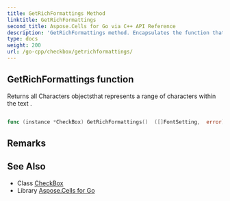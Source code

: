 ```yaml
---
title: GetRichFormattings Method 
linktitle: GetRichFormattings
second_title: Aspose.Cells for Go via C++ API Reference
description: 'GetRichFormattings method. Encapsulates the function that represents getrichformattings in Go.'
type: docs
weight: 200
url: /go-cpp/checkbox/getrichformattings/
---
```


## GetRichFormattings function

Returns all Characters objectsthat represents a range of characters within the text .

```go

func (instance *CheckBox) GetRichFormattings()  ([]FontSetting,  error) 

```

## Remarks


## See Also

* Class [CheckBox](../)
* Library [Aspose.Cells for Go](../../)
